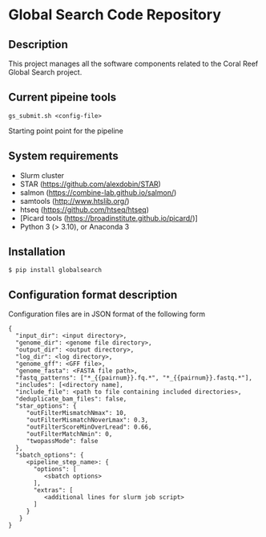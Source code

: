 # Global Search Code Repository

## Description

This project manages all the software components related to the
Coral Reef Global Search project.

## Current pipeine tools

```gs_submit.sh <config-file>```

Starting point point for the pipeline

## System requirements

  * Slurm cluster
  * STAR (https://github.com/alexdobin/STAR)
  * salmon (https://combine-lab.github.io/salmon/)
  * samtools (http://www.htslib.org/)
  * htseq (https://github.com/htseq/htseq)
  * [Picard tools (https://broadinstitute.github.io/picard/)]
  * Python 3 (> 3.10), or Anaconda 3

## Installation

```
$ pip install globalsearch
```

## Configuration format description

Configuration files are in JSON format of the following form

```
{
  "input_dir": <input directory>,
  "genome_dir": <genome file directory>,
  "output_dir": <output directory>,
  "log_dir": <log directory>,
  "genome_gff": <GFF file>,
  "genome_fasta": <FASTA file path>,
  "fastq_patterns": ["*_{{pairnum}}.fq.*", "*_{{pairnum}}.fastq.*"],
  "includes": [<directory name],
  "include_file": <path to file containing included directories>,
  "deduplicate_bam_files": false,
  "star_options": {
     "outFilterMismatchNmax": 10,
     "outFilterMismatchNoverLmax": 0.3,
     "outFilterScoreMinOverLread": 0.66,
     "outFilterMatchNmin": 0,
     "twopassMode": false
  },
  "sbatch_options": {
     <pipeline_step_name>: {
       "options": [
          <sbatch options>
       ],
       "extras": [
          <additional lines for slurm job script>
       ]
     }
   }
}
```
